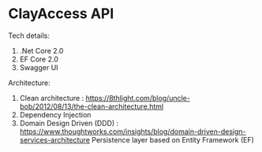# ClayAccess API

Tech details:
1. .Net Core 2.0
2. EF Core 2.0
3. Swagger UI


Architecture:
1. Clean architecture : https://8thlight.com/blog/uncle-bob/2012/08/13/the-clean-architecture.html
2. Dependency Injection
3. Domain Design Driven (DDD) : https://www.thoughtworks.com/insights/blog/domain-driven-design-services-architecture
   Persistence layer based on Entity Framework (EF)
